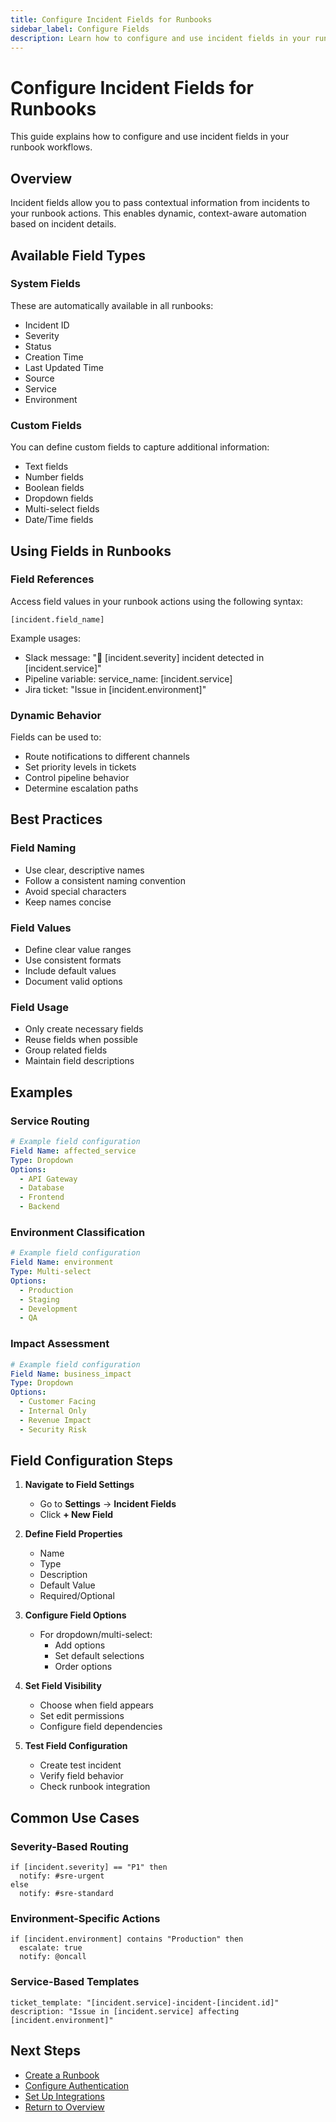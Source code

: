 ```yaml
---
title: Configure Incident Fields for Runbooks
sidebar_label: Configure Fields
description: Learn how to configure and use incident fields in your runbook workflows for enhanced incident response automation.
---
```


# Configure Incident Fields for Runbooks

This guide explains how to configure and use incident fields in your runbook workflows.

## Overview

Incident fields allow you to pass contextual information from incidents to your runbook actions. This enables dynamic, context-aware automation based on incident details.

## Available Field Types

### System Fields
These are automatically available in all runbooks:
- Incident ID
- Severity
- Status
- Creation Time
- Last Updated Time
- Source
- Service
- Environment

### Custom Fields
You can define custom fields to capture additional information:
- Text fields
- Number fields
- Boolean fields
- Dropdown fields
- Multi-select fields
- Date/Time fields

## Using Fields in Runbooks

### Field References
Access field values in your runbook actions using the following syntax:
```
[incident.field_name]
```

Example usages:
- Slack message: "🚨 [incident.severity] incident detected in [incident.service]"
- Pipeline variable: service_name: [incident.service]
- Jira ticket: "Issue in [incident.environment]"

### Dynamic Behavior
Fields can be used to:
- Route notifications to different channels
- Set priority levels in tickets
- Control pipeline behavior
- Determine escalation paths

## Best Practices

### Field Naming
- Use clear, descriptive names
- Follow a consistent naming convention
- Avoid special characters
- Keep names concise

### Field Values
- Define clear value ranges
- Use consistent formats
- Include default values
- Document valid options

### Field Usage
- Only create necessary fields
- Reuse fields when possible
- Group related fields
- Maintain field descriptions

## Examples

### Service Routing
```yaml
# Example field configuration
Field Name: affected_service
Type: Dropdown
Options:
  - API Gateway
  - Database
  - Frontend
  - Backend
```

### Environment Classification
```yaml
# Example field configuration
Field Name: environment
Type: Multi-select
Options:
  - Production
  - Staging
  - Development
  - QA
```

### Impact Assessment
```yaml
# Example field configuration
Field Name: business_impact
Type: Dropdown
Options:
  - Customer Facing
  - Internal Only
  - Revenue Impact
  - Security Risk
```

## Field Configuration Steps

1. **Navigate to Field Settings**
   - Go to **Settings** → **Incident Fields**
   - Click **+ New Field**

2. **Define Field Properties**
   - Name
   - Type
   - Description
   - Default Value
   - Required/Optional

3. **Configure Field Options**
   - For dropdown/multi-select:
     - Add options
     - Set default selections
     - Order options

4. **Set Field Visibility**
   - Choose when field appears
   - Set edit permissions
   - Configure field dependencies

5. **Test Field Configuration**
   - Create test incident
   - Verify field behavior
   - Check runbook integration

## Common Use Cases

### Severity-Based Routing
```
if [incident.severity] == "P1" then
  notify: #sre-urgent
else
  notify: #sre-standard
```

### Environment-Specific Actions
```
if [incident.environment] contains "Production" then
  escalate: true
  notify: @oncall
```

### Service-Based Templates
```
ticket_template: "[incident.service]-incident-[incident.id]"
description: "Issue in [incident.service] affecting [incident.environment]"
```

## Next Steps

- [Create a Runbook](./create-runbook.md)
- [Configure Authentication](./configure-authentication.md)
- [Set Up Integrations](./configure-integrations.md)
- [Return to Overview](./runbooks.md)
